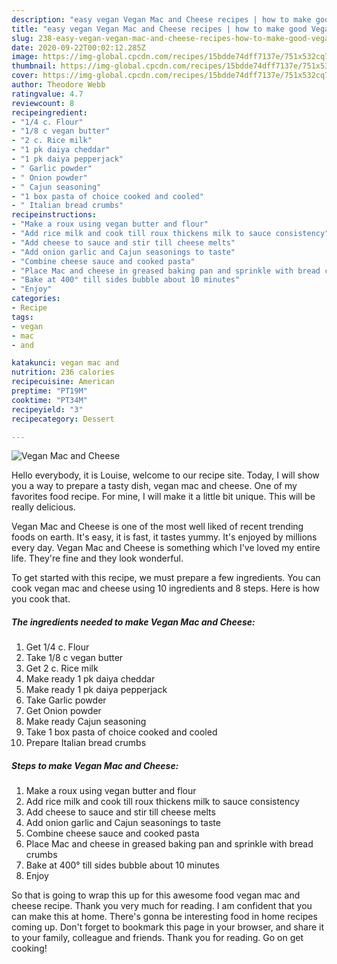 ```yaml
---
description: "easy vegan Vegan Mac and Cheese recipes | how to make good Vegan Mac and Cheese"
title: "easy vegan Vegan Mac and Cheese recipes | how to make good Vegan Mac and Cheese"
slug: 238-easy-vegan-vegan-mac-and-cheese-recipes-how-to-make-good-vegan-mac-and-cheese
date: 2020-09-22T00:02:12.285Z
image: https://img-global.cpcdn.com/recipes/15bdde74dff7137e/751x532cq70/vegan-mac-and-cheese-recipe-main-photo.jpg
thumbnail: https://img-global.cpcdn.com/recipes/15bdde74dff7137e/751x532cq70/vegan-mac-and-cheese-recipe-main-photo.jpg
cover: https://img-global.cpcdn.com/recipes/15bdde74dff7137e/751x532cq70/vegan-mac-and-cheese-recipe-main-photo.jpg
author: Theodore Webb
ratingvalue: 4.7
reviewcount: 8
recipeingredient:
- "1/4 c. Flour"
- "1/8 c vegan butter"
- "2 c. Rice milk"
- "1 pk daiya cheddar"
- "1 pk daiya pepperjack"
- " Garlic powder"
- " Onion powder"
- " Cajun seasoning"
- "1 box pasta of choice cooked and cooled"
- " Italian bread crumbs"
recipeinstructions:
- "Make a roux using vegan butter and flour"
- "Add rice milk and cook till roux thickens milk to sauce consistency"
- "Add cheese to sauce and stir till cheese melts"
- "Add onion garlic and Cajun seasonings to taste"
- "Combine cheese sauce and cooked pasta"
- "Place Mac and cheese in greased baking pan and sprinkle with bread crumbs"
- "Bake at 400° till sides bubble about 10 minutes"
- "Enjoy"
categories:
- Recipe
tags:
- vegan
- mac
- and

katakunci: vegan mac and 
nutrition: 236 calories
recipecuisine: American
preptime: "PT19M"
cooktime: "PT34M"
recipeyield: "3"
recipecategory: Dessert

---
```



![Vegan Mac and Cheese](https://img-global.cpcdn.com/recipes/15bdde74dff7137e/751x532cq70/vegan-mac-and-cheese-recipe-main-photo.jpg)

Hello everybody, it is Louise, welcome to our recipe site. Today, I will show you a way to prepare a tasty dish, vegan mac and cheese. One of my favorites food recipe. For mine, I will make it a little bit unique. This will be really delicious.

Vegan Mac and Cheese is one of the most well liked of recent trending foods on earth. It's easy, it is fast, it tastes yummy. It's enjoyed by millions every day. Vegan Mac and Cheese is something which I've loved my entire life. They're fine and they look wonderful.




To get started with this recipe, we must prepare a few ingredients. You can cook vegan mac and cheese using 10 ingredients and 8 steps. Here is how you cook that.

<!--inarticleads1-->

##### The ingredients needed to make Vegan Mac and Cheese:

1. Get 1/4 c. Flour
1. Take 1/8 c vegan butter
1. Get 2 c. Rice milk
1. Make ready 1 pk daiya cheddar
1. Make ready 1 pk daiya pepperjack
1. Take  Garlic powder
1. Get  Onion powder
1. Make ready  Cajun seasoning
1. Take 1 box pasta of choice cooked and cooled
1. Prepare  Italian bread crumbs




<!--inarticleads2-->

##### Steps to make Vegan Mac and Cheese:

1. Make a roux using vegan butter and flour
1. Add rice milk and cook till roux thickens milk to sauce consistency
1. Add cheese to sauce and stir till cheese melts
1. Add onion garlic and Cajun seasonings to taste
1. Combine cheese sauce and cooked pasta
1. Place Mac and cheese in greased baking pan and sprinkle with bread crumbs
1. Bake at 400° till sides bubble about 10 minutes
1. Enjoy




So that is going to wrap this up for this awesome food vegan mac and cheese recipe. Thank you very much for reading. I am confident that you can make this at home. There's gonna be interesting food in home recipes coming up. Don't forget to bookmark this page in your browser, and share it to your family, colleague and friends. Thank you for reading. Go on get cooking!
